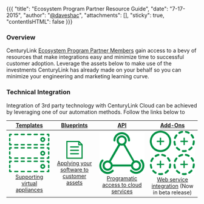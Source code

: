 {{{
  "title": "Ecosystem Program Partner Resource Guide",
  "date": "7-17-2015",
  "author": "<a href='https://twitter.com/daveshac'>@daveshac</a>",
  "attachments": [],
  "sticky": true,
  "contentIsHTML": false
}}}

### Overview

CenturyLink [Ecosystem Program Partner Members](centurylink-cloud-ecosystem-program-guide.md) gain access to a bevy of resources that make integrations easy and minimize time to successful customer adoption.  Leverage the assets below to make use of the investments CenturyLink has already made on your behalf so you can minimize your engineering and marketing learning curve.

### Technical Integration

Integration of 3rd party technology with CenturyLink Cloud can be achieved by leveraging one of our automation methods.  Follow the links below to


| [Templates](ecosystem-program-resources-templates.md)  | [Blueprints](ecosystem-program-resources-blueprints.md) | [API](ecosystem-program-resources-api.md) | [Add-Ons](ecosystem-program-resources-addons.md) |
|:-:	|:-:	| :-: | :-: |
| ![Template](../../images/kb-icon--blueprints.svg) [Supporting virtual appliances](ecosystem-program-resources-templates.md) | ![Blueprints](../../images/kb-icon--paper.svg) [Applying your software to customer assets](ecosystem-program-resources-blueprints.md)| ![API](../../images/kb-icon--api.svg) [Programatic access to cloud services](ecosystem-program-resources-api.md) | ![Add-Ons](../../images/kb-icon--partners.svg) [Web service integration](ecosystem-program-resources-addons.md) (Now in beta release) |
